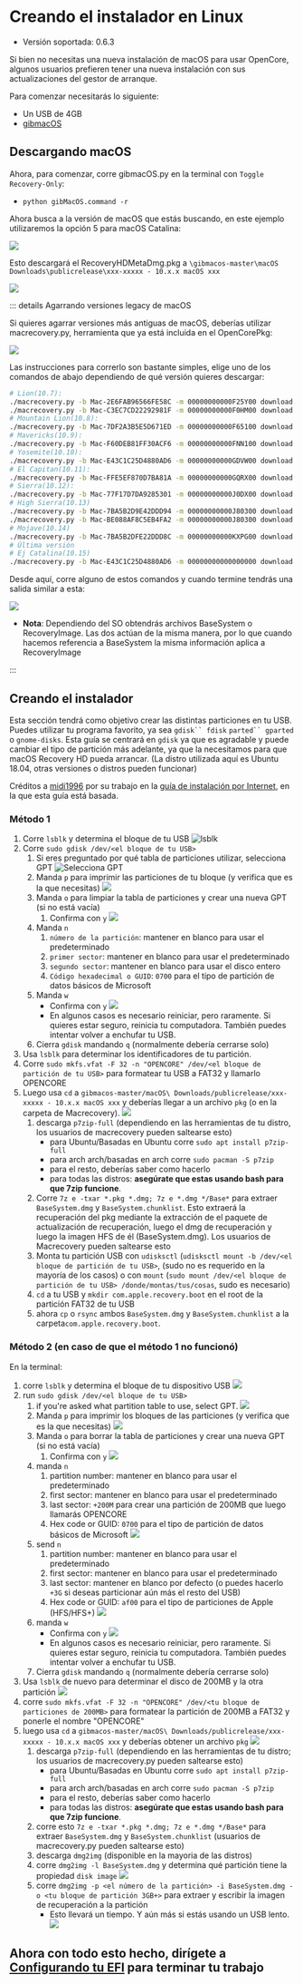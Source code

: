# Creando el instalador en Linux

* Versión soportada: 0.6.3

Si bien no necesitas una nueva instalación de macOS para usar OpenCore, algunos usuarios prefieren tener una nueva instalación con sus actualizaciones del gestor de arranque.

Para comenzar necesitarás lo siguiente:

* Un USB de 4GB
* [gibmacOS](https://github.com/corpnewt/gibMacOS)

## Descargando macOS

Ahora, para comenzar, corre gibmacOS.py en la terminal con `Toggle Recovery-Only`:

* `python gibMacOS.command -r`

Ahora busca a la versión de macOS que estás buscando, en este ejemplo utilizaremos la opción 5 para macOS Catalina:

![](../images/installer-guide/linux-install-md/1-gib.png)

Esto descargará el RecoveryHDMetaDmg.pkg a `\gibmacos-master\macOS Downloads\publicrelease\xxx-xxxxx - 10.x.x macOS xxx`

![](../images/installer-guide/linux-install-md/3-gib-finished.png)

::: details Agarrando versiones legacy de macOS

Si quieres agarrar versiones más antiguas de macOS, deberías utilizar macrecovery.py, herramienta que ya está incluida en el OpenCorePkg:

![](../images/installer-guide/legacy-mac-install-md/macrecovery.png)

Las instrucciones para correrlo son bastante simples, elige uno de los comandos de abajo dependiendo de qué versión quieres descargar:

```sh
# Lion(10.7):
./macrecovery.py -b Mac-2E6FAB96566FE58C -m 00000000000F25Y00 download
./macrecovery.py -b Mac-C3EC7CD22292981F -m 00000000000F0HM00 download
# Mountain Lion(10.8):
./macrecovery.py -b Mac-7DF2A3B5E5D671ED -m 00000000000F65100 download
# Mavericks(10.9):
./macrecovery.py -b Mac-F60DEB81FF30ACF6 -m 00000000000FNN100 download
# Yosemite(10.10):
./macrecovery.py -b Mac-E43C1C25D4880AD6 -m 00000000000GDVW00 download
# El Capitan(10.11):
./macrecovery.py -b Mac-FFE5EF870D7BA81A -m 00000000000GQRX00 download
# Sierra(10.12):
./macrecovery.py -b Mac-77F17D7DA9285301 -m 00000000000J0DX00 download
# High Sierra(10.13)
./macrecovery.py -b Mac-7BA5B2D9E42DDD94 -m 00000000000J80300 download
./macrecovery.py -b Mac-BE088AF8C5EB4FA2 -m 00000000000J80300 download
# Mojave(10.14)
./macrecovery.py -b Mac-7BA5B2DFE22DDD8C -m 00000000000KXPG00 download
# Última versión
# Ej Catalina(10.15)
./macrecovery.py -b Mac-E43C1C25D4880AD6 -m 00000000000000000 download
```

Desde aquí, corre alguno de estos comandos y cuando termine tendrás una salida similar a esta:

![](../images/installer-guide/legacy-mac-install-md/download-done.png)

* **Nota**: Dependiendo del SO obtendrás archivos BaseSystem o RecoveryImage. Las dos actúan de la misma manera, por lo que cuando hacemos referencia a BaseSystem la misma información aplica a RecoveryImage

:::

## Creando el instalador

Esta sección tendrá como objetivo crear las distintas particiones en tu USB. Puedes utilizar tu programa favorito, ya sea `gdisk`` fdisk` `parted`` gparted` o `gnome-disks`. Esta guía se centrará en `gdisk` ya que es agradable y puede cambiar el tipo de partición más adelante, ya que la necesitamos para que macOS Recovery HD pueda arrancar. (La distro utilizada aquí es Ubuntu 18.04, otras versiones o distros pueden funcionar)


Créditos a [midi1996](https://github.com/midi1996) por su trabajo en la [guía de instalación por Internet](https://midi1996.github.io/hackintosh-internet-install-gitbook/), en la que esta guía está basada. 

### Método 1

1. Corre `lsblk` y determina el bloque de tu USB
  ![lsblk](../images/installer-guide/linux-install-md/unknown-5.png)
2. Corre `sudo gdisk /dev/<el bloque de tu USB>`
   1. Si eres preguntado por qué tabla de particiones utilizar, selecciona GPT
      ![Selecciona GPT](../images/installer-guide/linux-install-md/unknown-6.png)
   2. Manda `p` para imprimir las particiones de tu bloque \(y verifica que es la que necesitas\)
      ![](../images/installer-guide/linux-install-md/unknown-13.png)
   3. Manda `o` para limpiar la tabla de particiones y crear una nueva GPT (si no está vacía)
      1. Confirma con `y`
         ![](../images/installer-guide/linux-install-md/unknown-8.png)
   4. Manda `n`
      1. `número de la partición`:  mantener en blanco para usar el predeterminado 
      2. `primer sector`:  mantener en blanco para usar el predeterminado 
      3. `segundo sector`:  mantener en blanco para usar el disco entero
      4. `Código hexadecimal o GUID`: `0700` para el tipo de partición de datos básicos de Microsoft
   5. Manda `w`
      * Confirma con `y`
      ![](../images/installer-guide/linux-install-md/unknown-9.png)
      * En algunos casos es necesario reiniciar, pero raramente. Si quieres estar seguro, reinicia tu computadora. También puedes intentar volver a enchufar tu USB.
   6. Cierra `gdisk` mandando `q` (normalmente debería cerrarse solo)
3. Usa `lsblk` para determinar los identificadores de tu partición.
4. Corre `sudo mkfs.vfat -F 32 -n "OPENCORE" /dev/<el bloque de partición de tu USB>` para formatear tu USB a FAT32 y llamarlo OPENCORE
5. Luego usa `cd` a `gibmacos-master/macOS\ Downloads/publicrelease/xxx-xxxxx - 10.x.x macOS xxx` y deberías llegar a un archivo `pkg` (o en la carpeta de Macrecovery). 
   ![](../images/installer-guide/linux-install-md/unknown-10.png)
   1. descarga `p7zip-full` (dependiendo en las herramientas de tu distro, los usuarios de macrecovery pueden saltearse esto)
      * para Ubuntu/Basadas en Ubuntu corre `sudo apt install p7zip-full`
      * para arch arch/basadas en arch corre `sudo pacman -S p7zip`
      * para el resto, deberías saber como hacerlo
      * para todas las distros: **asegúrate que estas usando bash para que 7zip funcione**.
   2. Corre `7z e -txar *.pkg *.dmg; 7z e *.dmg */Base*` para extraer `BaseSystem.dmg` y `BaseSystem.chunklist`. Esto extraerá la recuperación del pkg mediante la extracción de el paquete de actualización de recuperación, luego el dmg de recuperación y luego la imagen HFS de él (BaseSystem.dmg). Los usuarios de Macrecovery pueden saltearse esto
   3. Monta tu partición USB con `udisksctl` (`udisksctl mount -b /dev/<el bloque de partición de tu USB>`, (sudo no es requerido en la mayoría de los casos) o con `mount` (`sudo mount /dev/<el bloque de partición de tu USB> /donde/montas/tus/cosas`, sudo es necesario)
   4. `cd` a tu USB y `mkdir com.apple.recovery.boot` en el root de la partición FAT32 de tu USB
   5. ahora `cp` o `rsync` ambos `BaseSystem.dmg` y `BaseSystem.chunklist` a la carpeta`com.apple.recovery.boot`.

### Método 2 (en caso de que el método 1 no funcionó)

En la terminal:

1. corre `lsblk` y determina el bloque de tu dispositivo USB
   ![](../images/installer-guide/linux-install-md/unknown-11.png)
2. run `sudo gdisk /dev/<el bloque de tu USB>`
   1. if you're asked what partition table to use, select GPT.
      ![](../images/installer-guide/linux-install-md/unknown-12.png)
   2. Manda `p` para imprimir los bloques de las particiones \(y verifica que es la que necesitas\)
      ![](../images/installer-guide/linux-install-md/unknown-13.png)
   3. Manda `o` para borrar la tabla de particiones y crear una nueva GPT (si no está vacía)
      1. Confirma con `y`
         ![](../images/installer-guide/linux-install-md/unknown-14.png)
   4. manda `n`
      1. partition number: mantener en blanco para usar el predeterminado 
      2. first sector: mantener en blanco para usar el predeterminado
      3. last sector: `+200M` para crear una partición de 200MB que luego llamarás OPENCORE
      4. Hex code or GUID: `0700` para el tipo de partición de datos básicos de Microsoft
      ![](../images/installer-guide/linux-install-md/unknown-15.png)
   5. send `n`
      1. partition number: mantener en blanco para usar el predeterminado 
      2. first sector: mantener en blanco para usar el predeterminado 
      3. last sector: mantener en blanco por defecto \(o puedes hacerlo `+3G` si deseas particionar aún más el resto del USB\)
      4. Hex code or GUID: `af00` para el tipo de particiones de Apple (HFS/HFS+)
      ![](../images/installer-guide/linux-install-md/unknown-16.png)
   6. manda `w`
      * Confirma con `y`
      ![](../images/installer-guide/linux-install-md/unknown-17.png)
      * En algunos casos es necesario reiniciar, pero raramente. Si quieres estar seguro, reinicia tu computadora. También puedes intentar volver a enchufar tu USB.
   7. Cierra `gdisk` mandando `q` (normalmente debería cerrarse solo)
3. Usa `lsblk` de nuevo para determinar el disco de 200MB y la otra partición
   ![](../images/installer-guide/linux-install-md/unknown-18.png)
4. corre `sudo mkfs.vfat -F 32 -n "OPENCORE" /dev/<tu bloque de particiones de 200MB>` para formatear la partición de 200MB a FAT32 y ponerle el nombre "OPENCORE"
5. luego usa `cd` a `gibmacos-master/macOS\ Downloads/publicrelease/xxx-xxxxx - 10.x.x macOS xxx` y deberías obtener un archivo `pkg`
   ![](../images/installer-guide/linux-install-md/unknown-19.png)
   1. descarga `p7zip-full` (dependiendo en las herramientas de tu distro; los usuarios de macrecovery.py pueden saltearse esto)
      * para Ubuntu/Basadas en Ubuntu corre `sudo apt install p7zip-full`
      * para arch arch/basadas en arch corre `sudo pacman -S p7zip`
      * para el resto, deberías saber como hacerlo
      * para todas las distros: **asegúrate que estas usando bash para que 7zip funcione**.
   2. corre esto `7z e -txar *.pkg *.dmg; 7z e *.dmg */Base*` para extraer `BaseSystem.dmg` y `BaseSystem.chunklist` (usuarios de macrecovery.py pueden saltearse esto)
   3. descarga `dmg2img` (disponible en la mayoria de las distros)
   4. corre `dmg2img -l BaseSystem.dmg` y determina qué partición tiene la propiedad `disk image`
      ![](../images/installer-guide/linux-install-md/unknown-20.png)
   5. corre `dmg2img -p <el número de la partición> -i BaseSystem.dmg -o <tu bloque de partición 3GB+>` para extraer y escribir la imagen de recuperación a la partición
      * Esto llevará un tiempo. Y aún más si estás usando un USB lento.
      ![](../images/installer-guide/linux-install-md/unknown-21.png)

## Ahora con todo esto hecho, dirígete a [Configurando tu EFI](./opencore-efi.md) para terminar tu trabajo
